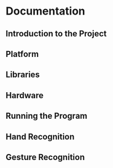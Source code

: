 # Documentation

## Introduction to the Project

## Platform

## Libraries

## Hardware

## Running the Program

## Hand Recognition

## Gesture Recognition

